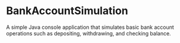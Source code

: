 # BankAccountSimulation
A simple Java console application that simulates basic bank account operations such as depositing, withdrawing, and checking balance.
